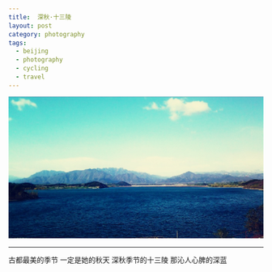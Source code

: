 ```yaml
---
title: 	深秋·十三陵
layout: post
category: photography
tags:
  - beijing
  - photography
  - cycling
  - travel
---
```


![Autumn-Shisanling](/media/image/2012/shisanling.jpg)

---

古都最美的季节
一定是她的秋天
深秋季节的十三陵
那沁人心脾的深蓝

